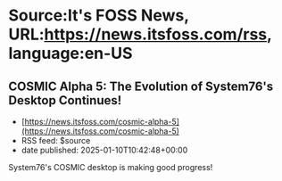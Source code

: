 # Source:It's FOSS News, URL:https://news.itsfoss.com/rss, language:en-US

## COSMIC Alpha 5: The Evolution of System76's Desktop Continues!
 - [https://news.itsfoss.com/cosmic-alpha-5](https://news.itsfoss.com/cosmic-alpha-5)
 - RSS feed: $source
 - date published: 2025-01-10T10:42:48+00:00

System76's COSMIC desktop is making good progress!

